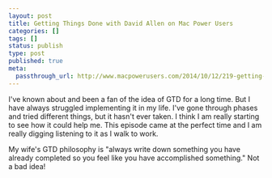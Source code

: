 ```yaml
---
layout: post
title: Getting Things Done with David Allen on Mac Power Users
categories: []
tags: []
status: publish
type: post
published: true
meta:
  passthrough_url: http://www.macpowerusers.com/2014/10/12/219-getting-things-done-with-david-allen/
---
```


I've known about and been a fan of the idea of GTD for a long time. But I have always struggled implementing it in my life. I've gone through phases and tried different things, but it hasn't ever taken. I think I am really starting to see how it could help me. This episode came at the perfect time and I am really digging listening to it as I walk to work.


My wife's GTD philosophy is "always write down something you have already completed so you feel like you have accomplished something." Not a bad idea!

